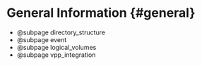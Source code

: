 # General Information {#general}

- @subpage directory_structure
- @subpage event
- @subpage logical_volumes
- @subpage vpp_integration
